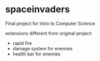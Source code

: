 # spaceinvaders
Final project for Intro to Computer Science

extensions different from original project:
- rapid fire
- damage system for enemies
- health bar for enemies
